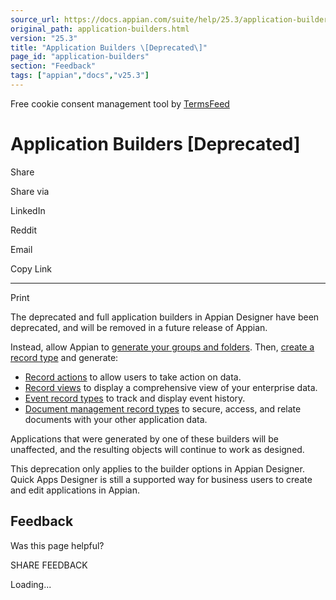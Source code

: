```yaml
---
source_url: https://docs.appian.com/suite/help/25.3/application-builders.html
original_path: application-builders.html
version: "25.3"
title: "Application Builders \[Deprecated\]"
page_id: "application-builders"
section: "Feedback"
tags: ["appian","docs","v25.3"]
---
```



Free cookie consent management tool by [TermsFeed](https://www.termsfeed.com/)

# Application Builders \[Deprecated\]

Share

Share via

LinkedIn

Reddit

Email

Copy Link

* * *

Print

The deprecated and full application builders in Appian Designer have been deprecated, and will be removed in a future release of Appian.

Instead, allow Appian to [generate your groups and folders](creating-applications.html#generated-groups-and-folders). Then, [create a record type](Create_a_Record_Type.html) and generate:

-   [Record actions](record-actions.html#generate-record-actions) to allow users to take action on data.
-   [Record views](record-view.html) to display a comprehensive view of your enterprise data.
-   [Event record types](record-events.html) to track and display event history.
-   [Document management record types](manage-docs-with-records.html) to secure, access, and relate documents with your other application data.

Applications that were generated by one of these builders will be unaffected, and the resulting objects will continue to work as designed.

This deprecation only applies to the builder options in Appian Designer. Quick Apps Designer is still a supported way for business users to create and edit applications in Appian.

## Feedback

Was this page helpful?

SHARE FEEDBACK

Loading...